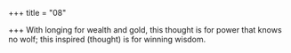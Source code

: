 +++
title = "08"

+++
With longing for wealth and gold, this thought is for power that knows  no wolf;
this inspired (thought) is for winning wisdom.